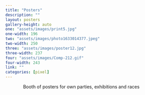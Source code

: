 ```yaml
---
title: "Posters"
description: ""
layout: posters
gallery-height: auto
one: "assets/images/print5.jpg"
one-width: 196
two: "assets/images/photo1633014377.jpeg"
two-width: 250
three: "assets/images/poster12.jpg"
three-width: 237
four: "assets/images/Comp-212.gif"
four-width: 243
link: ""
categories: [pixel]
---
```


&nbsp; &nbsp; &nbsp; &nbsp; &nbsp; &nbsp; &nbsp; Booth of posters for own parties, exhibitions and races 